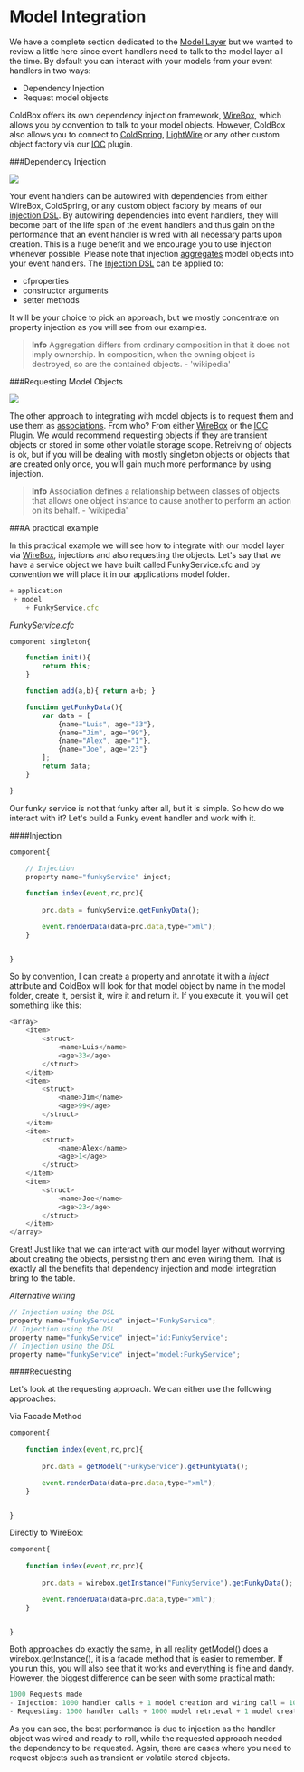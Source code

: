 # Model Integration

We have a complete section dedicated to the [Model Layer](../models/index.md) but we wanted to review a little here since event handlers need to talk to the model layer all the time. By default you can interact with your models from your event handlers in two ways:

*  Dependency Injection
*  Request model objects


ColdBox offers its own dependency injection framework, [WireBox](http://wiki.coldbox.org/wiki/WireBox.cfm), which allows you by convention to talk to your model objects. However, ColdBox also allows you to connect to [ColdSpring](http://wiki.coldbox.org/wiki/Plugins:ColdspringIntegration.cfm), [LightWire](http://wiki.coldbox.org/wiki/Plugins:LightwireIntegration.cfm) or any other custom object factory via our [IOC](http://wiki.coldbox.org/wiki/Plugins:IOC.cfm) plugin. 

###Dependency Injection

![](../images/EventHandlerInjection.jpg)

 Your event handlers can be autowired with dependencies from either WireBox, ColdSpring, or any custom object factory by means of our[ injection DSL](wiki.coldbox.org/wiki/WireBox.cfm#Injection_DSL). By autowiring dependencies into event handlers, they will become part of the life span of the event handlers and thus gain on the performance that an event handler is wired with all necessary parts upon creation. This is a huge benefit and we encourage you to use injection whenever possible. Please note that injection [aggregates](http://en.wikipedia.org/wiki/Object_composition) model objects into your event handlers. The [Injection DSL](http://wiki.coldbox.org/wiki/WireBox.cfm) can be applied to: 
 
 * cfproperties
 * constructor arguments
 * setter methods
 
It will be your choice to pick an approach, but we mostly concentrate on property injection as you will see from our examples.

> **Info**  Aggregation differs from ordinary composition in that it does not imply ownership. In composition, when the owning object is destroyed, so are the contained objects. - 'wikipedia'

###Requesting Model Objects

![](../images/EventHandlerModelRequested.jpg)

 The other approach to integrating with model objects is to request them and use them as [associations](http://en.wikipedia.org/wiki/Association_%28object-oriented_programming%29). From who? From either [WireBox](http://wiki.coldbox.org/wiki/WireBox.cfm) or the [IOC](http://wiki.coldbox.org/wiki/Plugins:IOC.cfm) Plugin. We would recommend requesting objects if they are transient objects or stored in some other volatile storage scope. Retreiving of objects is ok, but if you will be dealing with mostly singleton objects or objects that are created only once, you will gain much more performance by using injection. 
 
 > **Info** Association defines a relationship between classes of objects that allows one object instance to cause another to perform an action on its behalf. - 'wikipedia'
 
 ###A practical example
 
 In this practical example we will see how to integrate with our model layer via [WireBox](http://wiki.coldbox.org/wiki/WireBox.cfm), injections and also requesting the objects. Let's say that we have a service object we have built called FunkyService.cfc and by convention we will place it in our applications model folder.
 
 ```js
 + application
  + model
     + FunkyService.cfc
```
 
*FunkyService.cfc*

```js
component singleton{

	function init(){
		return this;
	}

	function add(a,b){ return a+b; }

	function getFunkyData(){
		var data = [
			{name="Luis", age="33"},
			{name="Jim", age="99"},
			{name="Alex", age="1"},
			{name="Joe", age="23"}
		];
		return data;
	}

}
```

Our funky service is not that funky after all, but it is simple. So how do we interact with it? Let's build a Funky event handler and work with it.

####Injection

```js
component{
	
	// Injection
	property name="funkyService" inject;

	function index(event,rc,prc){
			
		prc.data = funkyService.getFunkyData();

		event.renderData(data=prc.data,type="xml");
	}	


}
```

So by convention, I can create a property and annotate it with a *inject* attribute and ColdBox will look for that model object by name in the model folder, create it, persist it, wire it and return it. If you execute it, you will get something like this:

```js
<array>
	<item>
		<struct>
			<name>Luis</name>
			<age>33</age>
		</struct>
	</item>
	<item>
		<struct>
			<name>Jim</name>
			<age>99</age>
		</struct>
	</item>
	<item>
		<struct>
			<name>Alex</name>
			<age>1</age>
		</struct>
	</item>
	<item>
		<struct>
			<name>Joe</name>
			<age>23</age>
		</struct>
	</item>
</array>
```

Great! Just like that we can interact with our model layer without worrying about creating the objects, persisting them and even wiring them. That is exactly all the benefits that dependency injection and model integration bring to the table.

*Alternative wiring*

```js
// Injection using the DSL
property name="funkyService" inject="FunkyService";
// Injection using the DSL
property name="funkyService" inject="id:FunkyService";
// Injection using the DSL
property name="funkyService" inject="model:FunkyService";
```

####Requesting

Let's look at the requesting approach. We can either use the following approaches:

Via Facade Method 

```js
component{
	
	function index(event,rc,prc){
			
		prc.data = getModel("FunkyService").getFunkyData();

		event.renderData(data=prc.data,type="xml");
	}	


}
```

Directly to WireBox: 

```js
component{
	
	function index(event,rc,prc){
			
		prc.data = wirebox.getInstance("FunkyService").getFunkyData();

		event.renderData(data=prc.data,type="xml");
	}	


}
```

Both approaches do exactly the same, in all reality getModel() does a wirebox.getInstance(), it is a facade method that is easier to remember. If you run this, you will also see that it works and everything is fine and dandy. However, the biggest difference can be seen with some practical math:

```js
1000 Requests made
- Injection: 1000 handler calls + 1 model creation and wiring call = 1001 calls
- Requesting: 1000 handler calls + 1000 model retrieval + 1 model creation call = 2002 calls
```
As you can see, the best performance is due to injection as the handler object was wired and ready to roll, while the requested approach needed the dependency to be requested. Again, there are cases where you need to request objects such as transient or volatile stored objects.